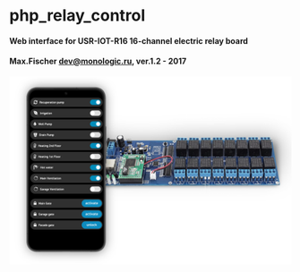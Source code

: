 # php_relay_control
#### Web interface for USR-IOT-R16 16-channel electric relay board
#### Max.Fischer dev@monologic.ru, ver.1.2 - 2017


![Web Interface for IO 16-channel relay board](/io-web-board.png?raw=true "Web interface - IO board")
